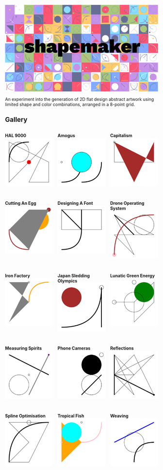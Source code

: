 ![shapemaker](title.png)

An experiment into the generation of 2D flat design abstract artwork using limited shape and color combinations, arranged in a 8-point grid.

## Gallery

<div style="display: grid; grid-template-columns: repeat(3, 1fr); grid-gap: 1rem;">

**HAL 9000**
![HAL 9000](gallery/HAL-9000.svg)

**Amogus**
![Amogus](gallery/amogus.svg)

**Capitalism**
![Capitalism](gallery/capitalism.svg)

**Cutting An Egg**
![Cutting An Egg](gallery/cutting-an-egg.svg)

**Designing A Font**
![Designing A Font](gallery/designing-a-font.svg)

**Drone Operating System**
![Drone Operating System](gallery/drone-operating-system.svg)

**Iron Factory**
![Iron Factory](gallery/iron-factory.svg)

**Japan Sledding Olympics**
![Japan Sledding Olympics](gallery/japan-sledding-olympics.svg)

**Lunatic Green Energy**
![Lunatic Green Energy](gallery/lunatic-green-energy.svg)

**Measuring Spirits**
![Measuring Spirits](gallery/measuring-spirits.svg)

**Phone Cameras**
![Phone Cameras](gallery/phone-cameras.svg)

**Reflections**
![Reflections](gallery/reflections.svg)

**Spline Optimisation**
![Spline Optimisation](gallery/spline-optimisation.svg)

**Tropical Fish**
![Tropical Fish](gallery/tropical-fish.svg)

**Weaving**
![Weaving](gallery/weaving.svg)



</div>
